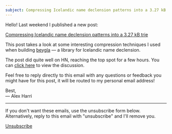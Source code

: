 ```yaml
---
subject: Compressing Icelandic name declension patterns into a 3.27 kB trie — Alex Harri
---
```


Hello! Last weekend I published a new post:

[Compressing Icelandic name declension patterns into a 3.27 kB trie](https://alexharri.com/blog/icelandic-name-declension-trie)

This post takes a look at some interesting compression techniques I used when building [beygla](https://github.com/alexharri/beygla) — a library for Icelandic name declension.

The post did quite well on HN, reaching the top spot for a few hours. You can [click here](https://news.ycombinator.com/item?id=44766718) to view the discussion.

Feel free to reply directly to this email with any questions or feedback you might have for this post, it will be routed to my personal email address!

Best,  
— Alex Harri

---

If you don't want these emails, use the unsubscribe form below. Alternatively, reply to this email with "unsubscribe" and I'll remove you.

[Unsubscribe](https://alexharri.com/unsubscribe)